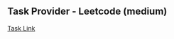 ## Task Provider - Leetcode (medium)

[Task Link](https://leetcode.com/problems/merge-intervals/?envType=study-plan-v2&envId=top-interview-150)
